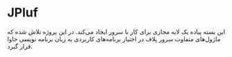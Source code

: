 # JPluf

این بسته پیاده یک لایه مجازی برای کار با سرور ایجاد می‌کند. در این پروژه تلاش شده که ماژول‌های متفاوت سرور پلاف در اختیار برنامه‌های کاربردی به زبان برنامه نویسی جاوا قرار گیرد.


